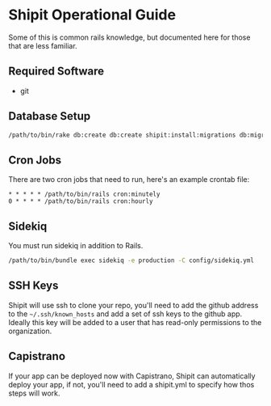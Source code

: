 # Shipit Operational Guide

Some of this is common rails knowledge, but documented here for those that are less familiar.

## Required Software

*  git

## Database Setup

```sh
/path/to/bin/rake db:create db:create shipit:install:migrations db:migrate
```

## Cron Jobs

There are two cron jobs that need to run, here's an example crontab file:

```crontab
* * * * * /path/to/bin/rails cron:minutely
0 * * * * /path/to/bin/rails cron:hourly
```

## Sidekiq

You must run sidekiq in addition to Rails.

```sh
/path/to/bin/bundle exec sidekiq -e production -C config/sidekiq.yml
```

## SSH Keys

Shipit will use ssh to clone your repo, you'll need to add the github address to the `~/.ssh/known_hosts` and
add a set of ssh keys to the github app. Ideally this key will be added to a user that has read-only
permissions to the organization.

## Capistrano

If your app can be deployed now with Capistrano, Shipit can automatically deploy your app, if not, you'll need
to add a shipit.yml to specify how thos steps will work.
